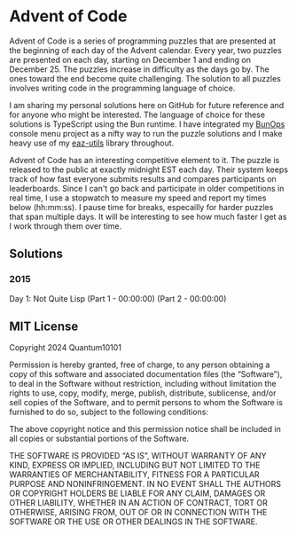 # Advent of Code

Advent of Code is a series of programming puzzles that are presented at the beginning of each day of the Advent calendar. Every year, two puzzles are presented on each day, starting on December 1 and ending on December 25. The puzzles increase in difficulty as the days go by. The ones toward the end become quite challenging. The solution to all puzzles involves writing code in the programming language of choice.

I am sharing my personal solutions here on GitHub for future reference and for anyone who might be interested. The language of choice for these solutions is TypeScript using the Bun runtime. I have integrated my [BunOps](https://github.com/Quantum10101/BunOps) console menu project as a nifty way to run the puzzle solutions and I make heavy use of my [eaz-utils](https://www.npmjs.com/package/eaz-utils) library throughout.

Advent of Code has an interesting competitive element to it. The puzzle is released to the public at exactly midnight EST each day. Their system keeps track of how fast everyone submits results and compares participants on leaderboards. Since I can't go back and participate in older competitions in real time, I use a stopwatch to measure my speed and report my times below (hh:mm:ss). I pause time for breaks, especailly for harder puzzles that span multiple days. It will be interesting to see how much faster I get as I work through them over time.

## Solutions

### 2015

Day 1: Not Quite Lisp (Part 1 - 00:00:00) (Part 2 - 00:00:00)

## MIT License

Copyright 2024 Quantum10101

Permission is hereby granted, free of charge, to any person obtaining a copy of this software and associated documentation files (the “Software”), to deal in the Software without restriction, including without limitation the rights to use, copy, modify, merge, publish, distribute, sublicense, and/or sell copies of the Software, and to permit persons to whom the Software is furnished to do so, subject to the following conditions:

The above copyright notice and this permission notice shall be included in all copies or substantial portions of the Software.

THE SOFTWARE IS PROVIDED “AS IS”, WITHOUT WARRANTY OF ANY KIND, EXPRESS OR IMPLIED, INCLUDING BUT NOT LIMITED TO THE WARRANTIES OF MERCHANTABILITY, FITNESS FOR A PARTICULAR PURPOSE AND NONINFRINGEMENT. IN NO EVENT SHALL THE AUTHORS OR COPYRIGHT HOLDERS BE LIABLE FOR ANY CLAIM, DAMAGES OR OTHER LIABILITY, WHETHER IN AN ACTION OF CONTRACT, TORT OR OTHERWISE, ARISING FROM, OUT OF OR IN CONNECTION WITH THE SOFTWARE OR THE USE OR OTHER DEALINGS IN THE SOFTWARE.
